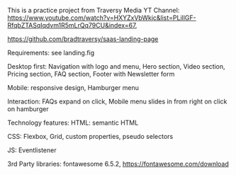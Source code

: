 This is a practice project from Traversy Media YT Channel:
https://www.youtube.com/watch?v=HXYZxVbWkjc&list=PLillGF-RfqbZTASqIqdvm1R5mLrQq79CU&index=67,

https://github.com/bradtraversy/saas-landing-page


Requirements:
see landing.fig

Desktop first:
Navigation with logo and menu,
Hero section,
Video section,
Pricing section,
FAQ section,
Footer with Newsletter form

Mobile:
responsive design,
Hamburger menu

Interaction:
FAQs expand on click,
Mobile menu slides in from right on click on hamburger


Technology features:
HTML:
semantic HTML

CSS:
Flexbox, Grid, custom properties, pseudo selectors

JS:
Eventlistener

3rd Party libraries:
fontawesome 6.5.2,
https://fontawesome.com/download
